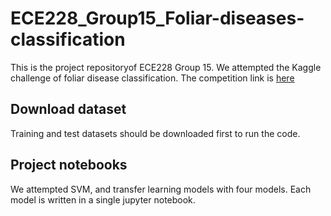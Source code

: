 # ECE228_Group15_Foliar-diseases-classification
This is the project repositoryof ECE228 Group 15. We attempted the Kaggle challenge of foliar disease classification. The competition link is [here](https://www.kaggle.com/c/plant-pathology-2020-fgvc7) 
## Download dataset
Training and test datasets should be downloaded first to run the code. 
## Project notebooks
We attempted SVM, and transfer learning models with four models. Each model is written in a single jupyter notebook.
